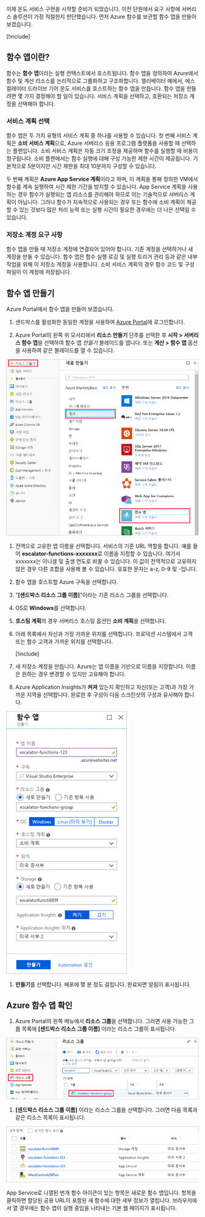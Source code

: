 이제 온도 서비스 구현을 시작할 준비가 되었습니다. 이전 단원에서 요구 사항에 서버리스 솔루션이 가장 적절한지 판단했습니다. 먼저 Azure 함수를 보관할 함수 앱을 만들어 보겠습니다.

[!include[](../../../includes/azure-sandbox-activate.md)]

## <a name="what-is-a-function-app"></a>함수 앱이란?

함수는 **함수 앱**이라는 실행 컨텍스트에서 호스트됩니다. 함수 앱을 정의하여 Azure에서 함수 및 계산 리소스를 논리적으로 그룹화하고 구조화합니다. 엘리베이터 예에서, 에스컬레이터 드라이브 기어 온도 서비스를 호스트하는 함수 앱을 만듭니다. 함수 앱을 만들려면 몇 가지 결정해야 할 일이 있습니다. 서비스 계획을 선택하고, 호환되는 저장소 계정을 선택해야 합니다.

### <a name="choosing-a-service-plan"></a>서비스 계획 선택

함수 앱은 두 가지 유형의 서비스 계획 중 하나를 사용할 수 있습니다. 첫 번째 서비스 계획은 **소비 서비스 계획**으로, Azure 서버리스 응용 프로그램 플랫폼을 사용할 때 선택하는 플랜입니다. 소비 서비스 계획은 자동 크기 조정을 제공하며 함수를 실행할 때 비용이 청구됩니다. 소비 플랜에서는 함수 실행에 대해 구성 가능한 제한 시간이 제공됩니다. 기본적으로 5분이지만 시간 제한을 최대 10분까지 구성할 수 있습니다.

두 번째 계획은 **Azure App Service 계획**이라고 하며, 이 계획을 통해 정의한 VM에서 함수를 계속 실행하여 시간 제한 기간을 방지할 수 있습니다. App Service 계획을 사용하는 경우 함수가 실행되는 앱 리소스를 관리해야 하므로 이는 기술적으로 서버리스 계획이 아닙니다. 그러나 함수가 지속적으로 사용되는 경우 또는 함수에 소비 계획이 제공할 수 있는 것보다 많은 처리 능력 또는 실행 시간이 필요한 경우에는 더 나은 선택일 수 있습니다.

### <a name="storage-account-requirements"></a>저장소 계정 요구 사항

함수 앱을 만들 때 저장소 계정에 연결되어 있어야 합니다. 기존 계정을 선택하거나 새 계정을 만들 수 있습니다. 함수 앱은 함수 실행 로깅 및 실행 트리거 관리 등과 같은 내부 작업을 위해 이 저장소 계정을 사용합니다. 소비 서비스 계획의 경우 함수 코드 및 구성 파일이 이 계정에 저장됩니다.

## <a name="create-a-function-app"></a>함수 앱 만들기

Azure Portal에서 함수 앱을 만들어 보겠습니다.

1. 샌드박스를 활성화한 동일한 계정을 사용하여 [Azure Portal](https://portal.azure.com/learn.docs.microsoft.com?azure-portal=true)에 로그인합니다.

1. Azure Portal의 왼쪽 위 모서리에서 **리소스 만들기** 단추를 선택한 후 **시작 > 서버리스 함수 앱**을 선택하여 함수 앱 *만들기* 블레이드를 엽니다. 또는 **계산 > 함수 앱** 옵션을 사용하여 같은 블레이드를 열 수 있습니다.

  ![계산 섹션 및 함수 앱이 강조 표시된 리소스 만들기 블레이드를 보여 주는 Azure Portal의 스크린샷입니다.](../media/3-create-function-app-blade.png)

1. 전역으로 고유한 앱 이름을 선택합니다. 서비스의 기준 URL 역할을 합니다. 예를 들어 **escalator-functions-xxxxxxx**로 이름을 지정할 수 있습니다. 여기서 xxxxxxx는 이니셜 및 출생 연도로 바꿀 수 있습니다. 이 값이 전역적으로 고유하지 않은 경우 다른 조합을 사용해 볼 수 있습니다. 유효한 문자는 a-z, 0-9 및 -입니다.

1. 함수 앱을 호스트할 Azure 구독을 선택합니다.

1. "**<rgn>[샌드박스 리소스 그룹 이름]</rgn>**"이라는 기존 리소스 그룹을 선택합니다.

1. OS로 **Windows**를 선택합니다.

1. **호스팅 계획**의 경우 서버리스 호스팅 옵션인 **소비 계획**을 선택합니다.

1. 아래 목록에서 자신과 가장 가까운 위치를 선택합니다. 프로덕션 시스템에서 고객 또는 함수 고객과 가까운 위치를 선택합니다.

    [!include[](../../../includes/azure-sandbox-regions-first-mention-note-friendly.md)]

1. 새 저장소 계정을 만듭니다. Azure는 앱 이름을 기반으로 이름을 지정합니다. 이름은 원하는 경우 변경할 수 있지만 고유해야 합니다.

1. Azure Application Insights가 **켜져** 있는지 확인하고 자신(또는 고객)과 가장 가까운 지역을 선택합니다.
  완료한 후 구성이 다음 스크린샷의 구성과 유사해야 합니다.

  ![이전 지침에 따라 모든 필드가 구성된 함수 앱 만들기 블레이드를 보여 주는 Azure Portal의 스크린샷입니다.](../media/3-create-function-app-settings.png)

1. **만들기**를 선택합니다. 배포에 몇 분 정도 걸립니다. 완료되면 알림이 표시됩니다.

## <a name="verify-your-azure-function-app"></a>Azure 함수 앱 확인

1. Azure Portal의 왼쪽 메뉴에서 **리소스 그룹**을 선택합니다. 그러면 사용 가능한 그룹 목록에 **<rgn>[샌드박스 리소스 그룹 이름]</rgn>** 이라는 리소스 그룹이 표시됩니다.

  ![리소스 그룹 메뉴 항목 및 <rgn>[샌드박스 리소스 그룹 이름]</rgn> 목록 항목이 강조 표시된 리소스 그룹 블레이드를 보여주는 Azure Portal의 스크린샷](../media/3-resource-group.png)

1. **<rgn>[샌드박스 리소스 그룹 이름]</rgn>** 이라는 리소스 그룹을 선택합니다. 그러면 다음 목록과 같은 리소스 목록이 표시됩니다.

  ![App Service 계획, Storage 계정, Application Insights 리소스 및 App Service에 대한 항목을 포함하여 <rgn>[샌드박스 리소스 그룹 이름]</rgn> 그룹에 있는 모든 리소스를 보여주는 Azure Portal의 스크린샷](../media/3-resource-list.png)

App Service로 나열된 번개 함수 아이콘이 있는 항목은 새로운 함수 앱입니다. 항목을 클릭하면 할당된 공용 URL이 포함된 새 함수에 대한 세부 정보가 열립니다. 브라우저에서 열 경우에는 함수 앱이 실행 중임을 나타내는 기본 웹 페이지가 표시됩니다.
